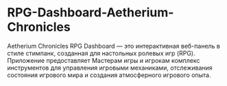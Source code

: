 # RPG-Dashboard-Aetherium-Chronicles
Aetherium Chronicles RPG Dashboard — это интерактивная веб-панель в стиле стимпанк, созданная для настольных ролевых игр (RPG). Приложение предоставляет Мастерам игры и игрокам комплекс инструментов для управления игровыми механиками, отслеживания состояния игрового мира и создания атмосферного игрового опыта.
